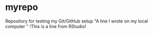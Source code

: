 # myrepo
Repository for testing my Git/GitHub setup
"A line I wrote on my local computer  " 
!This is a line from RStudio!

